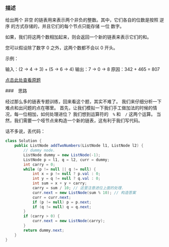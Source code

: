### 描述
给出两个 非空 的链表用来表示两个非负的整数。其中，它们各自的位数是按照 逆序 的方式存储的，并且它们的每个节点只能存储 一位 数字。

如果，我们将这两个数相加起来，则会返回一个新的链表来表示它们的和。

您可以假设除了数字 0 之外，这两个数都不会以 0 开头。

示例：

输入：(2 -> 4 -> 3) + (5 -> 6 -> 4)
输出：7 -> 0 -> 8
原因：342 + 465 = 807

[点击此处查看原题](https://leetcode-cn.com/problems/add-two-numbers/)

###　思路

经过那么多的链表专题训练，回来看这个题，其实不难了。
我们来仔细分析一下难点和出问题的点在哪里。
首先，让我们模拟一下我们手工做加法的时候的情况，每一位相加，如何处理进位？
我们想到运算符的　`%` 和　`/` 这两个运算。
当然，我们需要一个哑节点来构造一个新的链表，这有利于我们写代码。

话不多说，丢代码：
```java
class Solution {
    public ListNode addTwoNumbers(ListNode l1, ListNode l2) {
        // dummy node.
        ListNode dummy = new ListNode(-1); 
        ListNode p = l1, q = l2, curr = dummy;
        int carry = 0;
        while (p != null || q != null) {
            int x = p != null ? p.val : 0;
            int y = q != null ? q.val : 0; 
            int sum = x + y + carry;
            carry = sum / 10; // 这里注意进位上面的处理.
            curr.next = new ListNode(sum % 10); // 构造答案
            curr = curr.next;
            if (p != null) p = p.next;
            if (q != null) q = q.next;   
        }
        if (carry > 0) {
            curr.next = new ListNode(carry);
        }
        return dummy.next;
    }
}

```
